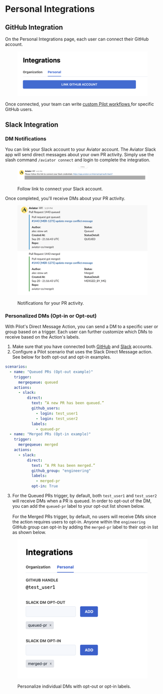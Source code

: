 # Personal Integrations

## GitHub Integration

On the Personal Integrations page, each user can connect their GitHub account.

<div data-full-width="false">

<figure><img src="../.gitbook/assets/Screen Shot 2023-08-20 at 6.13.08 PM.png" alt=""><figcaption></figcaption></figure>

</div>

Once connected, your team can write [custom Pilot workflows ](../pilot-automated-actions.md#slack)for specific GitHub users.

## Slack Integration

### DM Notifications

You can link your Slack account to your Aviator account. The Aviator Slack app will send direct messages about your own PR activity. Simply use the slash command `/aviator connect` and login to complete the integration.

<figure><img src="../.gitbook/assets/image (4).png" alt=""><figcaption><p>Follow link to connect your Slack account.</p></figcaption></figure>

Once completed, you'll receive DMs about your PR activity.

<figure><img src="../.gitbook/assets/image (5).png" alt=""><figcaption><p>Notifications for your PR activity.</p></figcaption></figure>

### Personalized DMs (Opt-in or Opt-out)

With Pilot's Direct Message Action, you can send a DM to a specific user or group based on a trigger. Each user can further customize which DMs to receive based on the Action's labels.

1. Make sure that you have connected both [GitHub](https://app.aviator.co/integrations/personal) and [Slack](personal-integrations.md#dm-notifications) accounts.
2. Configure a Pilot scenario that uses the Slack Direct Message action. See below for both opt-out and opt-in examples.

```yaml
scenarios:
  - name: "Queued PRs (Opt-out example)"
    trigger: 
      mergequeue: queued
    actions:
      - slack:
          direct:
            text: “A new PR has been queued.”
            github_users:
              - login: test_user1
              - login: test_user2
            labels:
              - queued-pr
  - name: "Merged PRs (Opt-in example)"
    trigger: 
      mergequeue: merged
    actions:
      - slack:
          direct:
            text: “A PR has been merged.”
            github_group: "engineering"
            labels:
              - merged-pr
            opt-in: True
```

3. For the Queued PRs trigger, by default, both `test_user1` and `test_user2` will receive DMs when a PR is queued. In order to opt-out of the DM, you can add the `queued-pr` label to your opt-out list shown below.\
   \
   For the Merged PRs trigger, by default, no users will receive DMs since the action requires users to opt-in. Anyone within the `engineering` GitHub group can opt-in by adding the `merged-pr` label to their opt-in list as shown below.

<figure><img src="../.gitbook/assets/Screen Shot 2023-09-01 at 3.52.20 PM.png" alt=""><figcaption><p>Personalize individual DMs with opt-out or opt-in labels.</p></figcaption></figure>

